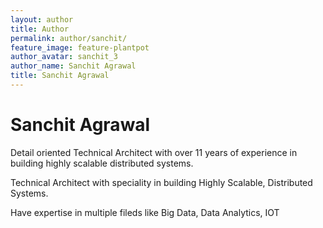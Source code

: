 ```yaml
---
layout: author
title: Author
permalink: author/sanchit/
feature_image: feature-plantpot
author_avatar: sanchit_3
author_name: Sanchit Agrawal
title: Sanchit Agrawal
---
```


# Sanchit Agrawal

Detail oriented Technical Architect with over 11 years of experience in building highly
scalable distributed systems.


Technical Architect with speciality in building Highly Scalable, Distributed Systems.

Have expertise in multiple fileds like Big Data, Data Analytics, IOT
